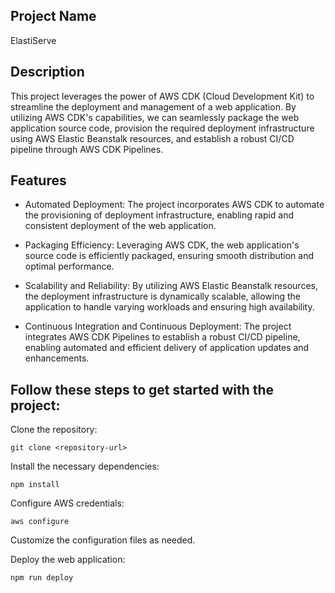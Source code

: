 ## Project Name
ElastiServe

## Description

This project leverages the power of AWS CDK (Cloud Development Kit) to streamline the deployment and management of a web application. By utilizing AWS CDK's capabilities, we can seamlessly package the web application source code, provision the required deployment infrastructure using AWS Elastic Beanstalk resources, and establish a robust CI/CD pipeline through AWS CDK Pipelines.

## Features

- Automated Deployment: The project incorporates AWS CDK to automate the provisioning of deployment infrastructure, enabling rapid and consistent deployment of the web     application.

- Packaging Efficiency: Leveraging AWS CDK, the web application's source code is efficiently packaged, ensuring smooth distribution and optimal performance.

- Scalability and Reliability: By utilizing AWS Elastic Beanstalk resources, the deployment infrastructure is dynamically scalable, allowing the application to handle varying 
workloads and ensuring high availability.

- Continuous Integration and Continuous Deployment: The project integrates AWS CDK Pipelines to establish a robust CI/CD pipeline, enabling automated and efficient delivery of application updates and enhancements.

## Follow these steps to get started with the project:

Clone the repository:

    git clone <repository-url>

Install the necessary dependencies:

    npm install

Configure AWS credentials:

    aws configure

Customize the configuration files as needed.

Deploy the web application:

    npm run deploy
